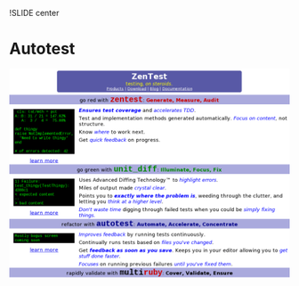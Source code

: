 !SLIDE center
# Autotest #

[ ![Autotest](03.Autotest.png) ](http://www.zenspider.com/ZSS/Products/ZenTest/)
